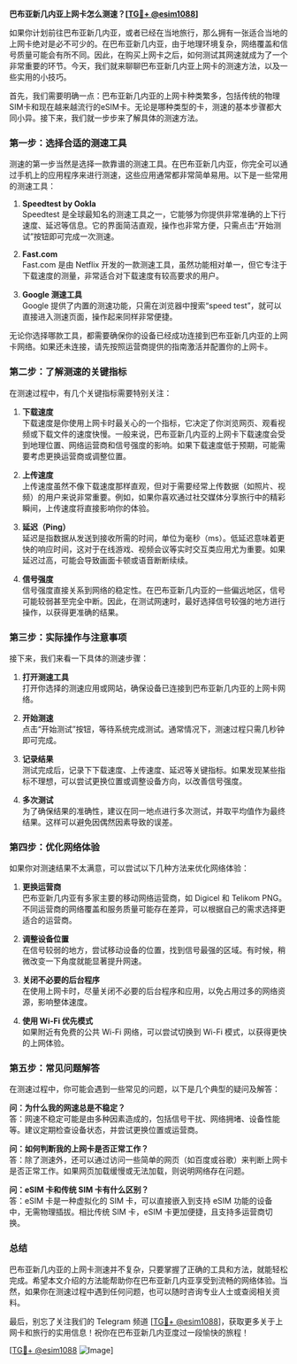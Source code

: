 **巴布亚新几内亚上网卡怎么测速？[[TG💪+ @esim1088](https://t.me/s/esim1088)]**

如果你计划前往巴布亚新几内亚，或者已经在当地旅行，那么拥有一张适合当地的上网卡绝对是必不可少的。在巴布亚新几内亚，由于地理环境复杂，网络覆盖和信号质量可能会有所不同。因此，在购买上网卡之后，如何测试其网速就成为了一个非常重要的环节。今天，我们就来聊聊巴布亚新几内亚上网卡的测速方法，以及一些实用的小技巧。

首先，我们需要明确一点：巴布亚新几内亚的上网卡种类繁多，包括传统的物理SIM卡和现在越来越流行的eSIM卡。无论是哪种类型的卡，测速的基本步骤都大同小异。接下来，我们就一步步来了解具体的测速方法。

### **第一步：选择合适的测速工具**

测速的第一步当然是选择一款靠谱的测速工具。在巴布亚新几内亚，你完全可以通过手机上的应用程序来进行测速，这些应用通常都非常简单易用。以下是一些常用的测速工具：

1. **Speedtest by Ookla**  
   Speedtest 是全球最知名的测速工具之一，它能够为你提供非常准确的上下行速度、延迟等信息。它的界面简洁直观，操作也非常方便，只需点击“开始测试”按钮即可完成一次测速。

2. **Fast.com**  
   Fast.com 是由 Netflix 开发的一款测速工具，虽然功能相对单一，但它专注于下载速度的测量，非常适合对下载速度有较高要求的用户。

3. **Google 测速工具**  
   Google 提供了内置的测速功能，只需在浏览器中搜索“speed test”，就可以直接进入测速页面，操作起来同样非常便捷。

无论你选择哪款工具，都需要确保你的设备已经成功连接到巴布亚新几内亚的上网卡网络。如果还未连接，请先按照运营商提供的指南激活并配置你的上网卡。

### **第二步：了解测速的关键指标**

在测速过程中，有几个关键指标需要特别关注：

1. **下载速度**  
   下载速度是你使用上网卡时最关心的一个指标，它决定了你浏览网页、观看视频或下载文件的速度快慢。一般来说，巴布亚新几内亚的上网卡下载速度会受到地理位置、网络运营商和信号强度的影响。如果下载速度低于预期，可能需要考虑更换运营商或调整位置。

2. **上传速度**  
   上传速度虽然不像下载速度那样直观，但对于需要经常上传数据（如照片、视频）的用户来说非常重要。例如，如果你喜欢通过社交媒体分享旅行中的精彩瞬间，上传速度将直接影响你的体验。

3. **延迟（Ping）**  
   延迟是指数据从发送到接收所需的时间，单位为毫秒（ms）。低延迟意味着更快的响应时间，这对于在线游戏、视频会议等实时交互类应用尤为重要。如果延迟过高，可能会导致画面卡顿或语音断断续续。

4. **信号强度**  
   信号强度直接关系到网络的稳定性。在巴布亚新几内亚的一些偏远地区，信号可能较弱甚至完全中断。因此，在测试网速时，最好选择信号较强的地方进行操作，以获得更准确的结果。

### **第三步：实际操作与注意事项**

接下来，我们来看一下具体的测速步骤：

1. **打开测速工具**  
   打开你选择的测速应用或网站，确保设备已连接到巴布亚新几内亚的上网卡网络。

2. **开始测速**  
   点击“开始测试”按钮，等待系统完成测试。通常情况下，测速过程只需几秒钟即可完成。

3. **记录结果**  
   测试完成后，记录下下载速度、上传速度、延迟等关键指标。如果发现某些指标不理想，可以尝试更换位置或调整设备方向，以改善信号强度。

4. **多次测试**  
   为了确保结果的准确性，建议在同一地点进行多次测试，并取平均值作为最终结果。这样可以避免因偶然因素导致的误差。

### **第四步：优化网络体验**

如果你对测速结果不太满意，可以尝试以下几种方法来优化网络体验：

1. **更换运营商**  
   巴布亚新几内亚有多家主要的移动网络运营商，如 Digicel 和 Telikom PNG。不同运营商的网络覆盖和服务质量可能存在差异，可以根据自己的需求选择更适合的运营商。

2. **调整设备位置**  
   在信号较弱的地方，尝试移动设备的位置，找到信号最强的区域。有时候，稍微改变一下角度就能显著提升网速。

3. **关闭不必要的后台程序**  
   在使用上网卡时，尽量关闭不必要的后台程序和应用，以免占用过多的网络资源，影响整体速度。

4. **使用 Wi-Fi 优先模式**  
   如果附近有免费的公共 Wi-Fi 网络，可以尝试切换到 Wi-Fi 模式，以获得更快的上网体验。

### **第五步：常见问题解答**

在测速过程中，你可能会遇到一些常见的问题，以下是几个典型的疑问及解答：

**问：为什么我的网速总是不稳定？**  
答：网速不稳定可能是由多种因素造成的，包括信号干扰、网络拥堵、设备性能等。建议定期检查设备状态，并尝试更换位置或运营商。

**问：如何判断我的上网卡是否正常工作？**  
答：除了测速外，还可以通过访问一些简单的网页（如百度或谷歌）来判断上网卡是否正常工作。如果网页加载缓慢或无法加载，则说明网络存在问题。

**问：eSIM 卡和传统 SIM 卡有什么区别？**  
答：eSIM 卡是一种虚拟化的 SIM 卡，可以直接嵌入到支持 eSIM 功能的设备中，无需物理插拔。相比传统 SIM 卡，eSIM 卡更加便捷，且支持多运营商切换。

### **总结**

巴布亚新几内亚的上网卡测速并不复杂，只要掌握了正确的工具和方法，就能轻松完成。希望本文介绍的方法能帮助你在巴布亚新几内亚享受到流畅的网络体验。当然，如果你在测速过程中遇到任何问题，也可以随时咨询专业人士或查阅相关资料。

最后，别忘了关注我们的 Telegram 频道 [[TG💪+ @esim1088](https://t.me/s/esim1088)]，获取更多关于上网卡和旅行的实用信息！祝你在巴布亚新几内亚度过一段愉快的旅程！

[[TG💪+ @esim1088](https://t.me/s/esim1088) ![Image](https://i.postimg.cc/4NQfJmqS/Snipaste-2025-05-13-00-14-12.png)]